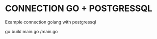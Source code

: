 CONNECTION GO + POSTGRESSQL
============
Example connection golang with postgressql

go build main.go
/main.go
